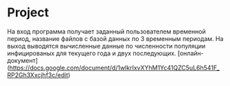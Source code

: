# Project
На вход программа получает заданный пользователем временной период, название файлов с базой данных по 3 временным периодам. На выход выводятся вычисленные данные по численности популяции инфицированых для текущего года и двух последующих.
[онлайн-документ] (https://docs.google.com/document/d/1wlkrIxvXYhM1Yc41QZC5uL6h541F_RP2Gh3Xxcjhf3c/edit)
